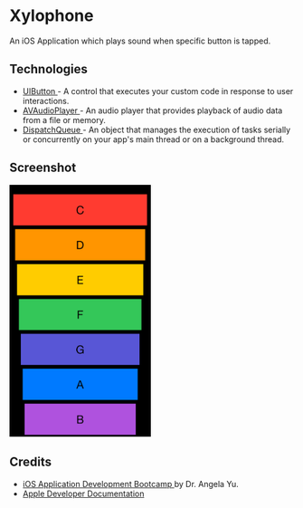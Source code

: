 #  Xylophone
An iOS Application which plays sound when specific button is tapped.

## Technologies
- <a href="https://developer.apple.com/documentation/uikit/uibutton"> UIButton </a> - A control that executes your custom code in response to user interactions.
- <a href="https://developer.apple.com/documentation/avfoundation/avaudioplayer"> AVAudioPlayer </a> - An audio player that provides playback of audio data from a file or memory.
- <a href="https://developer.apple.com/documentation/dispatch/dispatchqueue"> DispatchQueue </a> - An object that manages the execution of tasks serially or concurrently on your app's main thread or on a background thread.

## Screenshot
<img src="HomeScreen.png" width="250">

## Credits
- <a href="https://www.udemy.com/course/ios-13-app-development-bootcamp/"> iOS Application Development Bootcamp </a> by Dr. Angela Yu.
- <a href="https://developer.apple.com/documentation"> Apple Developer Documentation </a>
